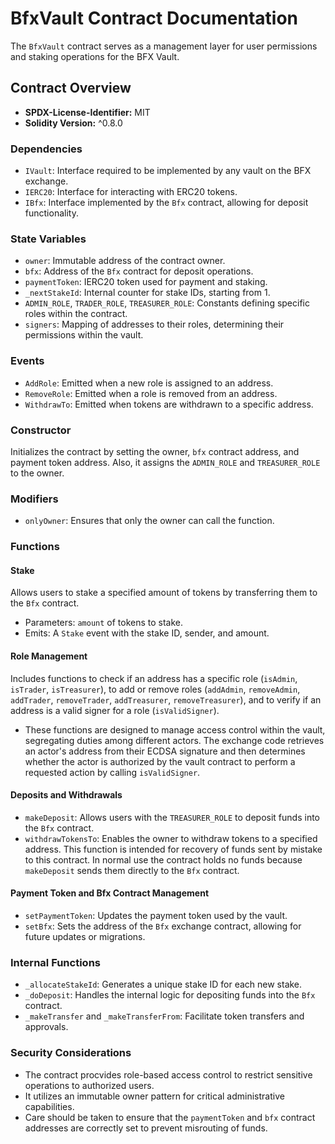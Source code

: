 # BfxVault Contract Documentation

The `BfxVault` contract serves as a management layer for user permissions and staking operations for the BFX Vault.

## Contract Overview

- **SPDX-License-Identifier:** MIT
- **Solidity Version:** ^0.8.0

### Dependencies

- `IVault`: Interface required to be implemented by  any vault on the BFX exchange.
- `IERC20`: Interface for interacting with ERC20 tokens.
- `IBfx`: Interface implemented by the `Bfx` contract, allowing for deposit functionality.

### State Variables

- `owner`: Immutable address of the contract owner.
- `bfx`: Address of the `Bfx` contract for deposit operations.
- `paymentToken`: IERC20 token used for payment and staking.
- `_nextStakeId`: Internal counter for stake IDs, starting from 1.
- `ADMIN_ROLE`, `TRADER_ROLE`, `TREASURER_ROLE`: Constants defining specific roles within the contract.
- `signers`: Mapping of addresses to their roles, determining their permissions within the vault.

### Events

- `AddRole`: Emitted when a new role is assigned to an address.
- `RemoveRole`: Emitted when a role is removed from an address.
- `WithdrawTo`: Emitted when tokens are withdrawn to a specific address.

### Constructor

Initializes the contract by setting the owner, `bfx` contract address, and payment token address. Also, it assigns the `ADMIN_ROLE` and `TREASURER_ROLE` to the owner.

### Modifiers

- `onlyOwner`: Ensures that only the owner can call the function.

### Functions

#### Stake

Allows users to stake a specified amount of tokens by transferring them to the `Bfx` contract.

- Parameters: `amount` of tokens to stake.
- Emits: A `Stake` event with the stake ID, sender, and amount.

#### Role Management

Includes functions to check if an address has a specific role (`isAdmin`, `isTrader`, `isTreasurer`), to add or remove roles (`addAdmin`, `removeAdmin`, `addTrader`, `removeTrader`, `addTreasurer`, `removeTreasurer`), and to verify if an address is a valid signer for a role (`isValidSigner`).

- These functions are designed to manage access control within the vault, segregating duties among different actors. The exchange code retrieves an actor's address from their ECDSA signature and then determines whether the actor is authorized by the vault contract to perform a requested action by calling `isValidSigner`.

#### Deposits and Withdrawals

- `makeDeposit`: Allows users with the `TREASURER_ROLE` to deposit funds into the `Bfx` contract.
- `withdrawTokensTo`: Enables the owner to withdraw tokens to a specified address. This function is intended for recovery of funds sent by mistake to this contract. In normal use the contract holds no funds because `makeDeposit` sends them directly to the `Bfx` contract.

#### Payment Token and Bfx Contract Management

- `setPaymentToken`: Updates the payment token used by the vault.
- `setBfx`: Sets the address of the `Bfx` exchange contract, allowing for future updates or migrations.

### Internal Functions

- `_allocateStakeId`: Generates a unique stake ID for each new stake.
- `_doDeposit`: Handles the internal logic for depositing funds into the `Bfx` contract.
- `_makeTransfer` and `_makeTransferFrom`: Facilitate token transfers and approvals.

### Security Considerations

- The contract procvides role-based access control to restrict sensitive operations to authorized users.
- It utilizes an immutable owner pattern for critical administrative capabilities.
- Care should be taken to ensure that the `paymentToken` and `bfx` contract addresses are correctly set to prevent misrouting of funds.
